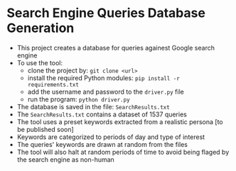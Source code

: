 # Search Engine Queries Database Generation
- This project creates a database for queries againest Google search engine 
- To use the tool:
    - clone the project by: `git clone <url>`
    - install the required Python modules: `pip install -r requirements.txt`
    - add the username and password to the `driver.py` file
    - run the program: `python driver.py`
- The database is saved in the file: `SearchResults.txt`
- The `SearchResults.txt` contains a dataset of 1537 queries
- The tool uses a preset keywords extracted from a realistic persona [to be published soon]
- Keywords are categorized to periods of day and type of interest
- The queries' keywords are drawn at random from the files
- The tool will also halt at random periods of time to avoid being flaged by the search engine as non-human

